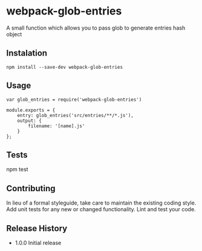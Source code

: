 # webpack-glob-entries
A small function which allows you to pass glob to generate entries hash object

## Instalation

```
npm install --save-dev webpack-glob-entries
```

## Usage
```
var glob_entries = require('webpack-glob-entries')

module.exports = {
    entry: glob_entries('src/entries/**/*.js'),
    output: {
        filename: '[name].js'
    }
};
```

## Tests

  npm test

## Contributing

In lieu of a formal styleguide, take care to maintain the existing coding style.
Add unit tests for any new or changed functionality. Lint and test your code.

## Release History

* 1.0.0 Initial release